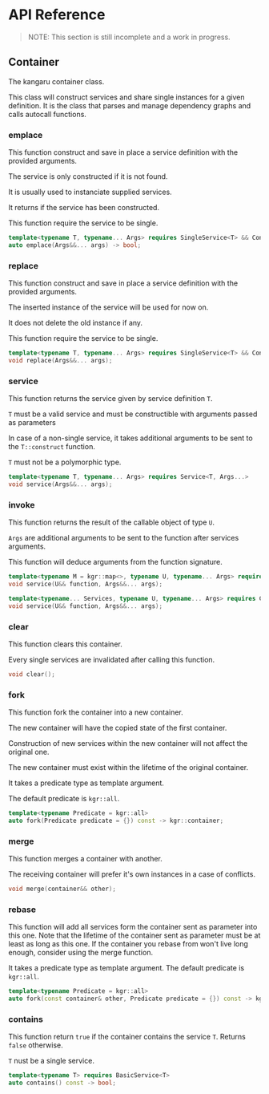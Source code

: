 API Reference
=============

> NOTE: This section is still incomplete and a work in progress.

## Container

The kangaru container class.

This class will construct services and share single instances for a given definition.
It is the class that parses and manage dependency graphs and calls autocall functions.

### emplace

This function construct and save in place a service definition with the provided arguments.

The service is only constructed if it is not found.

It is usually used to instanciate supplied services.

It returns if the service has been constructed.

This function require the service to be single.

```c++
template<typename T, typename... Args> requires SingleService<T> && ConstructibleService<T, Args...>
auto emplace(Args&&... args) -> bool;
```

### replace

This function construct and save in place a service definition with the provided arguments.

The inserted instance of the service will be used for now on.

It does not delete the old instance if any.

This function require the service to be single.

```c++
template<typename T, typename... Args> requires SingleService<T> && ConstructibleService<T, Args...>
void replace(Args&&... args);
```

### service

This function returns the service given by service definition `T`.

`T` must be a valid service and must be constructible with arguments passed as parameters

In case of a non-single service, it takes additional arguments to be sent to the `T::construct` function.

`T` must not be a polymorphic type.

```c++
template<typename T, typename... Args> requires Service<T, Args...>
void service(Args&&... args);
```

### invoke

This function returns the result of the callable object of type `U`.

`Args` are additional arguments to be sent to the function after services arguments.

This function will deduce arguments from the function signature.

```c++
template<typename M = kgr::map<>, typename U, typename... Args> requires Invocable<M, U, Args...> && Map<M>
void service(U&& function, Args&&... args);

template<typename... Services, typename U, typename... Args> requires Callable<U, service_type<Services>..., Args...>
void service(U&& function, Args&&... args);
```

### clear

This function clears this container.

Every single services are invalidated after calling this function.

```c++
void clear();
```

### fork

This function fork the container into a new container.

The new container will have the copied state of the first container.

Construction of new services within the new container will not affect the original one.

The new container must exist within the lifetime of the original container.

It takes a predicate type as template argument.

The default predicate is `kgr::all`.

```c++
template<typename Predicate = kgr::all>
auto fork(Predicate predicate = {}) const -> kgr::container;
```

### merge

This function merges a container with another.

The receiving container will prefer it's own instances in a case of conflicts.

```c++
void merge(container&& other);
```

### rebase

This function will add all services form the container sent as parameter into this one.
Note that the lifetime of the container sent as parameter must be at least as long as this one.
If the container you rebase from won't live long enough, consider using the merge function.

It takes a predicate type as template argument.
The default predicate is `kgr::all`.

```c++
template<typename Predicate = kgr::all>
auto fork(const container& other, Predicate predicate = {}) const -> kgr::container;
```

### contains

This function return `true` if the container contains the service `T`. Returns `false` otherwise.

`T` nust be a single service.

```c++
template<typename T> requires BasicService<T>
auto contains() const -> bool;
```
